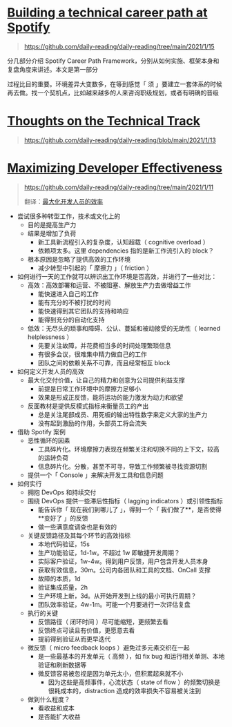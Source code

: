 # [Building a technical career path at Spotify](https://engineering.atspotify.com/2016/02/08/technical-career-path/)

> https://github.com/daily-reading/daily-reading/tree/main/2021/1/15

分几部分介绍 Spotify Career Path Framework，分别从如何实施、框架本身和复盘角度来讲述。本文是第一部分

过程比目的重要。环境差异大变数多，在等到感觉「 须 」要建立一套体系的时候再去做。找一个契机点，比如越来越多的人来咨询职级规划，或者有明确的晋级

# [Thoughts on the Technical Track](https://mcfunley.com/thoughts-on-the-technical-track)

> https://github.com/daily-reading/daily-reading/blob/main/2021/1/13

# [Maximizing Developer Effectiveness](https://martinfowler.com/articles/developer-effectiveness.html)

> https://github.com/daily-reading/daily-reading/tree/main/2021/1/11
>
> 翻译：[最大化开发人员的效率](http://www.continuousdelivery20.com/blog/maximizing-developer-effectiveness/)

- 尝试很多种转型工作，技术或文化上的
  - 目的是提高生产力
  - 结果是增加了负荷
    - 新工具新流程引入的复杂度，认知超载（ cognitive overload ）
    - 依赖项太多。这里 dependencies 指的是新工作流引入的 block？
  - 根本原因是忽略了提供高效的工作环境
    - 减少转型中引起的「 摩擦力 」（ friction ）
- 如何进行一天的工作就可以辨识出工作环境是否高效，并进行了一些对比：
  - 高效：高效部署和运营、不被阻塞、解放生产力去做增益工作
    - 能快速进入自己的工作
    - 能有充分的不被打扰的时间
    - 能快速得到其它团队的支持和响应
    - 能得到充分的自动化支持
  - 低效：无尽头的琐事和障碍、公认、蔓延和被动接受的无助性（ learned helplessness ）
    - 先要关注故障，并花费相当多的时间处理繁琐信息
    - 有很多会议，很难集中精力做自己的工作
    - 团队之间的依赖关系不可靠，而且经常相互 block
- 如何定义开发人员的高效
  - 最大化交付价值，让自己的精力和创意为公司提供利益支撑
    - 前提是日常工作环境中的摩擦力足够小
    - 效果是形成正反馈，能将运功的能力激发为动力和欲望
  - 反面教材是提供反模式指标来衡量员工的产出
    - 总是关注尾部成员、用死板的输出特性数字来定义大家的生产力
    - 没有起到激励的作用，头部员工将会流失
- 借助 Spotify 案例
  - 恶性循环的因素
    - 工具碎片化。环境摩擦力表现在频繁关注和切换不同的上下文，较高的运转负荷
    - 信息碎片化。分散，甚至不可寻，导致工作频繁被寻找资源切割
  - 提供一个「 Console 」来解决开发工具和信息问题
- 如何实行
  - 拥抱 DevOps 和持续交付
  - 围绕 DevOps 提供一些滞后性指标（ lagging indicators ）或引领性指标
    - 能告诉你「 现在我们到哪儿了 」，得到一个「 我们做了**，是否使得**变好了 」的反馈
    - 做一些满意度调查也是有效的
  - 关键反馈路径及其每个环节的高效指标
    - 本地代码验证，15s
    - 生产功能验证，1d-1w。不超过 1w 即敏捷开发周期？
    - 实际客户验证，1w-4w。得到用户反馈，用户包含开发人员本身
    - 获取有效信息，30m。公司内各团队和工具的文档、OnCall 支撑
    - 故障的本质，1d
    - 验证集成质量，2h
    - 生产环境上新，3d。从开始开发到上线的最小可执行周期？
    - 团队效率验证，4w-1m。可能一个月要进行一次评估复盘
  - 执行的关键
    - 反馈路径（ 闭环时间 ）尽可能缩短，更频繁去看
    - 反馈终点可读且有价值，更愿意去看
    - 提前得到验证从而更早迭代
  - 微反馈（ micro feedback loops ）避免过多元素交织在一起
    - 是一些最基本的开发单元（ 高频 ），如 fix bug 和运行相关单测、本地验证和刷新数据等
    - 微反馈容易被忽视是因为单元太小，但积累起来就不小
      - 因为这些是高频事件，心流状态（ state of flow ）的频繁切换是很耗成本的，distraction 造成的效率损失不容易被关注到
  - 做到什么程度？
    - 看收益和成本
    - 是否能扩大收益

